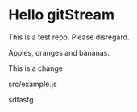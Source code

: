 # Hello gitStream
This is a test repo. Please disregard.

Apples, oranges and bananas.


This is a change

src/example.js


sdfasfg

